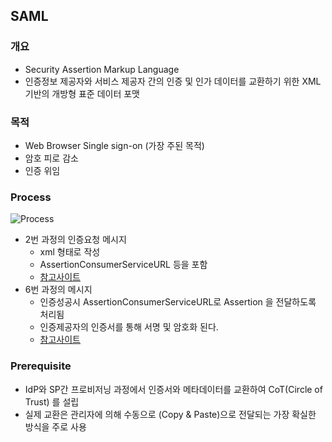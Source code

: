 ## SAML

### 개요

- Security Assertion Markup Language
- 인증정보 제공자와 서비스 제공자 간의 인증 및 인가 데이터를 교환하기 위한 XML 기반의 개방형 표준 데이터 포맷

### 목적

- Web Browser Single sign-on (가장 주된 목적)
- 암호 피로 감소
- 인증 위임

### Process

![Process](http://cfile25.uf.tistory.com/image/24058D43573DE1C8344D10)

- 2번 과정의 인증요청 메시지
    + xml 형태로 작성
    + AssertionConsumerServiceURL 등을 포함
    + [참고사이트](https://www.samltool.com/generic_sso_req.php)
- 6번 과정의 메시지
    + 인증성공시 AssertionConsumerServiceURL로 Assertion 을 전달하도록 처리됨
    + 인증제공자의 인증서를 통해 서명 및 암호화 된다.
    + [참고사이트](https://www.samltool.com/generic_sso_res.php)

### Prerequisite

- IdP와 SP간 프로비저닝 과정에서 인증서와 메타데이터를 교환하여 CoT(Circle of Trust) 를 설립
- 실제 교환은 관리자에 의해 수동으로 (Copy & Paste)으로 전달되는 가장 확실한 방식을 주로 사용
